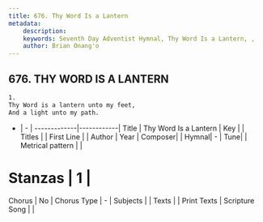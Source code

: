 ```yaml
---
title: 676. Thy Word Is a Lantern
metadata:
    description: 
    keywords: Seventh Day Adventist Hymnal, Thy Word Is a Lantern, , 
    author: Brian Onang'o
---
```



## 676. THY WORD IS A LANTERN

```txt
1.
Thy Word is a lantern unto my feet,
And a light unto my path.
```

- |   -  |
-------------|------------|
Title | Thy Word Is a Lantern |
Key |  |
Titles |  |
First Line |  |
Author | 
Year | 
Composer|  |
Hymnal|  - |
Tune|  |
Metrical pattern | |
# Stanzas | 1 |
Chorus | No |
Chorus Type | - |
Subjects |  |
Texts |  |
Print Texts | 
Scripture Song |  |
  
